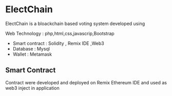 # ElectChain
ElectChain is a bloackchain based voting system developed using 

Web Technology : php,html,css,javascrip,Bootstrap
- Smart contract : Solidity , Remix IDE ,Web3
- Database : Mysql
- Wallet : Metamask

## Smart Contract
Contract were developed and deployed on Remix Ethereum IDE and used as web3 inject in application

